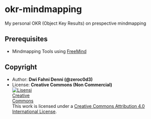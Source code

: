 # okr-mindmapping

My personal OKR (Object Key Results) on prespective mindmapping

## Prerequisites
* Mindmapping Tools using [FreeMind](https://sourceforge.net/projects/freemind/)

## Copyright
* Author: **Dwi Fahni Denni (@zeroc0d3)**
* License: **Creative Commons (Non Commercial)**
  <br><a rel="license" href="http://creativecommons.org/licenses/by/4.0/"><img alt="Lisensi Creative Commons" style="border-width:0;max-width:100px" src="https://upload.wikimedia.org/wikipedia/commons/thumb/9/99/Cc-by-nc_icon.svg/320px-Cc-by-nc_icon.svg.png" /></a><br />This work is licensed under a <a rel="license" href="http://creativecommons.org/licenses/by/4.0/">Creative Commons Attribution 4.0 International License</a>.